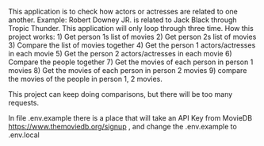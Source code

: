 This application is to check how actors or actresses are related to one another.
Example: 
 Robert Downey JR. is related to Jack Black through Tropic Thunder.
This application will only loop through three time.
How this project works:
    1) Get person 1s list of movies
    2) Get person 2s list of movies
        3) Compare the list of movies together
    4) Get the person 1 actors/actresses in each movie
    5) Get the person 2 actors/actresses in each movie
        6) Compare the people together
    7) Get the movies of each person in person 1 movies
    8) Get the movies of each person in person 2 movies
        9) compare the movies of the people in person 1, 2 movies.

This project can keep doing comparisons, but there will be too many requests.

In file .env.example there is a place that will take an API Key from MovieDB
https://www.themoviedb.org/signup , and change the .env.example to .env.local

